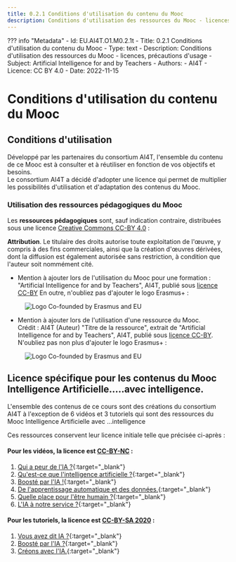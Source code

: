 ```yaml
---
title: 0.2.1 Conditions d'utilisation du contenu du Mooc
description: Conditions d'utilisation des ressources du Mooc - licences, précautions d'usage
---
```

??? info "Metadata"
    - Id: EU.AI4T.O1.M0.2.1t
    - Title: 0.2.1 Conditions d'utilisation du contenu du Mooc
    - Type: text
    - Description: Conditions d'utilisation des ressources du Mooc - licences, précautions d'usage
    - Subject: Artificial Intelligence for and by Teachers
    - Authors:
        - AI4T 
    - Licence: CC BY 4.0
    - Date: 2022-11-15

# Conditions d'utilisation du contenu du Mooc

## Conditions d'utilisation

Développé par les partenaires du consortium AI4T, l'ensemble du contenu de ce Mooc est à consulter et à réutiliser en fonction de vos objectifs et besoins.  
Le consortium AI4T a décidé d'adopter une licence qui permet de multiplier les possibilités d'utilisation et d'adaptation des contenus du Mooc. 

### Utilisation des ressources pédagogiques du Mooc

Les **ressources pédagogiques** sont, sauf indication contraire, distribuées sous une licence [Creative Commons CC-BY 4.0](https://creativecommons.org/licenses/by/4.0/deed.en) :

**Attribution**. Le titulaire des droits autorise toute exploitation de l'œuvre, y compris à des fins commerciales, ainsi que la création d'œuvres dérivées, dont la diffusion est également autorisée sans restriction, à condition que l'auteur soit nommément cité.

* Mention à ajouter lors de l'utilisation du Mooc pour une formation
  : "Artificial Intelligence for and by Teachers", AI4T, publié sous [licence CC-BY](https://creativecommons.org/licenses/by/4.0/deed.en)
  En outre, n'oubliez pas d'ajouter le logo Erasmus+ :
<figure>
  <img src="Images/LogoCoFoundedErasmusProgramEU.png" alt="Logo Co-founded by Erasmus and EU"/>
</figure>

* Mention à ajouter lors de l'utilisation d'une ressource du Mooc.  
  Crédit : AI4T (Auteur) "Titre de la ressource", extrait de "Artificial Intelligence for and by Teachers", AI4T, publié sous [licence CC-BY](https://creativecommons.org/licenses/by/4.0/deed.en).
  N'oubliez pas non plus d'ajouter le logo Erasmus+ :
<figure>
  <img src="Images/LogoCoFoundedErasmusProgramEU.png" alt="Logo Co-founded by Erasmus and EU"/>
</figure>


## Licence spécifique pour les contenus du Mooc Intelligence Artificielle.....avec intelligence.

L'ensemble des contenus de ce cours sont des créations du consortium AI4T à l'exception de 6 vidéos et 3 tutoriels qui sont des ressources du Mooc Intelligence Artificielle avec ...intelligence

Ces ressources conservent leur licence initiale telle que précisée ci-après :


#### Pour les vidéos, la licence est [CC-BY-NC](https://creativecommons.org/licenses/by-nc/2.0/deed.fr) :

1. [Qui a peur de l'IA ?](https://lms.fun-mooc.fr/courses/course-v1:inria+41032+session01/jump_to_id/0c951947dfba4bdd9c0419da2fd047f5){:target="_blank"}
2. [Qu'est-ce que l'intelligence artificielle ?](https://lms.fun-mooc.fr/courses/course-v1:inria+41032+session01/jump_to_id/8cb7c2e11c3d4c69ae905bc04088bddc){:target="_blank"}
3. [Boosté par l'IA !](https://lms.fun-mooc.fr/courses/course-v1:inria+41032+session01/jump_to_id/2ee5efde8fba4c54b20ca8c51025e5e1){:target="_blank"}
4. [De l'apprentissage automatique et des données.](https://lms.fun-mooc.fr/courses/course-v1:inria+41032+session01/jump_to_id/cf6d6c62dda9481eb526e0b9ca9cce2a){:target="_blank"}
5. [Quelle place pour l'être humain ?](https://lms.fun-mooc.fr/courses/course-v1:inria+41032+session01/jump_to_id/1f31d815a5a34d0f9fdf6306cb123ff7){:target="_blank"}
6. [L'IA à notre service ?](https://lms.fun-mooc.fr/courses/course-v1:inria+41032+session01/jump_to_id/3c0879d01cbc4b179b3c222c0e6a5993){:target="_blank"}

#### Pour les tutoriels, la licence est [CC-BY-SA 2020](https://creativecommons.org/licenses/by-sa/4.0/deed.fr) :

1. [Vous avez dit IA ?](https://lms.fun-mooc.fr/courses/course-v1:inria+41032+session01/jump_to_id/985a2fb6f6dd49a19515ac7029199d22){:target="_blank"}
2. [Boosté par l'IA ?](https://lms.fun-mooc.fr/courses/course-v1:inria+41032+session01/jump_to_id/061d6fc3dba1463987f2b56d6d862ff5){:target="_blank"}
3. [Créons avec l'IA.](https://lms.fun-mooc.fr/courses/course-v1:inria+41032+session01/jump_to_id/e6f4e53e101b42668b98fc8ac541539c){:target="_blank"}

